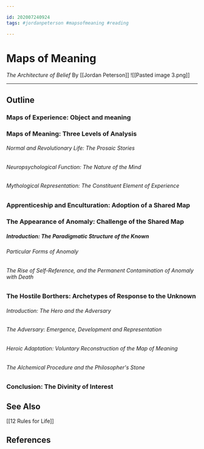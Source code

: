 ```yaml
---

id: 202007240924
tags: #jordanpeterson #mapsofmeaning #reading

---
```

# Maps of Meaning
*The Architecture of Belief*
By [[Jordan Peterson]]
![[Pasted image 3.png]]

---

## Outline
### Maps of Experience: Object and meaning

### Maps of Meaning: Three Levels of Analysis

###### *Normal and Revolutionary Life: The Prosaic Stories*

###### *Neuropsychological Function: The Nature of the Mind*

###### *Mythological Representation: The Constituent Element of Experience*

### Apprenticeship and Enculturation: Adoption of a Shared Map

### The Appearance of Anomaly: Challenge of the Shared Map

##### *Introduction: The Paradigmatic Structure of the Known*

###### *Particular Forms of Anomaly*

###### *The Rise of Self-Reference, and the Permanent Contamination of Anomaly with Death*

### The Hostile Borthers: Archetypes of Response to the Unknown
 
###### *Introduction: The Hero and the Adversary*

###### *The Adversary: Emergence, Development and Representation*

###### *Heroic Adaptation: Voluntary Reconstruction of the Map of Meaning*

###### *The Alchemical Procedure and the Philosopher's Stone*

### Conclusion: The Divinity of Interest

## See Also
[[12 Rules for Life]]

## References

